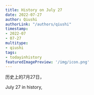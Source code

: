 ```yaml
---
title: History on July 27
date: 2022-07-27
author: Qiushi 
authorLink: "/authors/qiushi"
timestamp: 
- 2022-07
- 07-27
multitype: 
- qiushi
tags: 
- todayinhistory
featuredImagePreview: '/img/icon.png'
---
```









历史上的7月27日，

July 27 in history, 

<!--more-->

